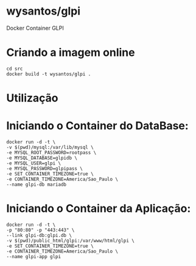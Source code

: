 # wysantos/glpi
Docker Container GLPI


# Criando a imagem online
```
cd src
docker build -t wysantos/glpi .
```

# Utilização

# Iniciando o Container do DataBase:
```
docker run -d -t \
-v $(pwd)/mysql:/var/lib/mysql \
-e MYSQL_ROOT_PASSWORD=rootpass \
-e MYSQL_DATABASE=glpidb \
-e MYSQL_USER=glpi \
-e MYSQL_PASSWORD=glpipass \
-e SET_CONTAINER_TIMEZONE=true \
-e CONTAINER_TIMEZONE=America/Sao_Paulo \
--name glpi-db mariadb
```

# Iniciando o Container da Aplicação:
```
docker run -d -t \
-p "80:80" -p "443:443" \
--link glpi-db:glpi.db \
-v $(pwd)/public_html/glpi:/var/www/html/glpi \
-e SET_CONTAINER_TIMEZONE=true \
-e CONTAINER_TIMEZONE=America/Sao_Paulo \
--name glpi-app glpi
```
